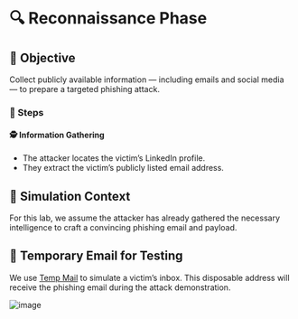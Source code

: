 # 🔍 Reconnaissance Phase

## 🎯 Objective
Collect publicly available information — including emails and social media — to prepare a targeted phishing attack.

### 🧾 Steps

#### 🕵️ Information Gathering
- The attacker locates the victim’s LinkedIn profile.
- They extract the victim’s publicly listed email address.

## 🧪 Simulation Context
For this lab, we assume the attacker has already gathered the necessary intelligence to craft a convincing phishing email and payload.

## 📨 Temporary Email for Testing
We use [Temp Mail](https://temp-mail.org/en) to simulate a victim’s inbox. This disposable address will receive the phishing email during the attack demonstration.

![image](https://github.com/user-attachments/assets/fccedbae-e5a8-41f0-8e4c-1f4377fb39e9)
